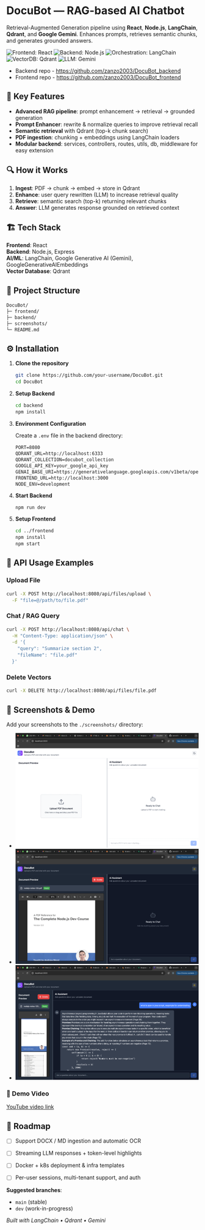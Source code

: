 # DocuBot — RAG-based AI Chatbot

Retrieval-Augmented Generation pipeline using **React**, **Node.js**, **LangChain**, **Qdrant**, and **Google Gemini**. Enhances prompts, retrieves semantic chunks, and generates grounded answers.

![Frontend: React](https://img.shields.io/badge/Frontend-React-61DAFB?logo=react)
![Backend: Node.js](https://img.shields.io/badge/Backend-Node.js-339933?logo=node.js)
![Orchestration: LangChain](https://img.shields.io/badge/Orchestration-LangChain-FF6B35)
![VectorDB: Qdrant](https://img.shields.io/badge/VectorDB-Qdrant-DC382D)
![LLM: Gemini](https://img.shields.io/badge/LLM-Gemini-4285F4)

- Backend repo - https://github.com/zanzo2003/DocuBot_backend 
- Frontend repo - https://github.com/zanzo2003/DocuBot_frontend

## 🚀 Key Features

- **Advanced RAG pipeline**: prompt enhancement → retrieval → grounded generation
- **Prompt Enhancer**: rewrite & normalize queries to improve retrieval recall
- **Semantic retrieval** with Qdrant (top-k chunk search)
- **PDF ingestion**: chunking + embeddings using LangChain loaders
- **Modular backend**: services, controllers, routes, utils, db, middleware for easy extension

## 🔍 How it Works

1. **Ingest**: PDF → chunk → embed → store in Qdrant
2. **Enhance**: user query rewritten (LLM) to increase retrieval quality
3. **Retrieve**: semantic search (top-k) returning relevant chunks
4. **Answer**: LLM generates response grounded on retrieved context

## 🏗️ Tech Stack

**Frontend**: React  
**Backend**: Node.js, Express  
**AI/ML**: LangChain, Google Generative AI (Gemini), GoogleGenerativeAIEmbeddings  
**Vector Database**: Qdrant  

## 📁 Project Structure

```
DocuBot/
├─ frontend/                 
├─ backend/
├─ screenshots/            
└─ README.md
```

## ⚙️ Installation

1. **Clone the repository**
   ```bash
   git clone https://github.com/your-username/DocuBot.git
   cd DocuBot
   ```

2. **Setup Backend**
   ```bash
   cd backend
   npm install
   ```

3. **Environment Configuration**
   
   Create a `.env` file in the backend directory:
   ```env
   PORT=8080
   QDRANT_URL=http://localhost:6333
   QDRANT_COLLECTION=docubot_collection
   GOOGLE_API_KEY=your_google_api_key
   GENAI_BASE_URI=https://generativelanguage.googleapis.com/v1beta/openai
   FRONTEND_URL=http://localhost:3000
   NODE_ENV=development
   ```

4. **Start Backend**
   ```bash
   npm run dev
   ```

5. **Setup Frontend**
   ```bash
   cd ../frontend
   npm install
   npm start
   ```

## 📡 API Usage Examples

### Upload File
```bash
curl -X POST http://localhost:8080/api/files/upload \
  -F "file=@/path/to/file.pdf"
```

### Chat / RAG Query
```bash
curl -X POST http://localhost:8080/api/chat \
  -H "Content-Type: application/json" \
  -d '{
    "query": "Summarize section 2",
    "fileName": "file.pdf"
  }'
```

### Delete Vectors
```bash
curl -X DELETE http://localhost:8080/api/files/file.pdf
```

## 📂 Screenshots & Demo

Add your screenshots to the `./screenshots/` directory:
- ![Home Page](./screenshots/home.png)
- ![Upload Page](./screenshots/upload.png)
- ![Chat Page](./screenshots/chat.png)

### 🎥 Demo Video
[YouTube video link](https://youtu.be/ESFQcls1_VU)


## 📌 Roadmap

- [ ] Support DOCX / MD ingestion and automatic OCR
- [ ] Streaming LLM responses + token-level highlights
- [ ] Docker + k8s deployment & infra templates
- [ ] Per-user sessions, multi-tenant support, and auth


**Suggested branches**: 
- `main` (stable)
- `dev` (work-in-progress)


*Built with LangChain • Qdrant • Gemini*

